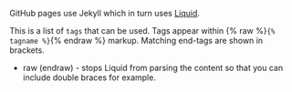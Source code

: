---
---
GitHub pages use Jekyll which in turn uses [Liquid](http://www.rubydoc.info/gems/liquid).

This is a list of `tags` that can be used. Tags appear within {% raw %}`{% tagname %}`{% endraw %} markup.
Matching end-tags are shown in brackets.

- raw (endraw) - stops Liquid from parsing the content so that you can include double braces for example.
